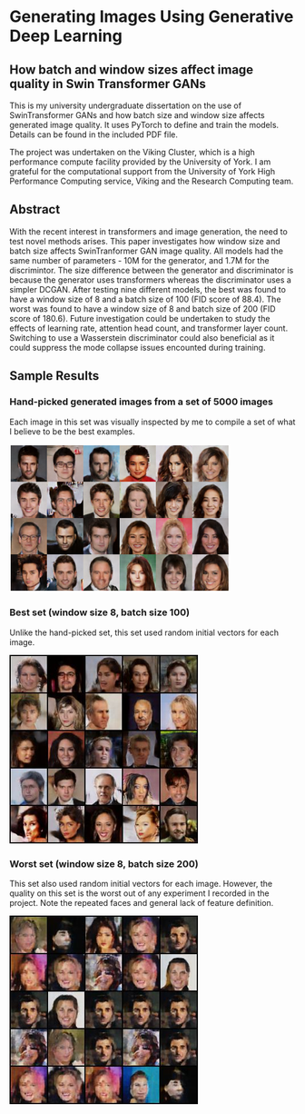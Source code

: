 # Generating Images Using Generative Deep Learning
## How batch and window sizes affect image quality in Swin Transformer GANs

This is my university undergraduate dissertation on the use of SwinTransformer GANs and how batch size and window size affects generated image quality. It uses PyTorch to define and train the models. Details can be found in the included PDF file.

The project was undertaken on the Viking Cluster, which is a high performance compute facility provided by the University of York. I am grateful for the computational support from the University of York High Performance Computing service, Viking and the Research Computing team.

## Abstract
With the recent interest in transformers and image generation, the need to test novel methods arises. This paper investigates how window size and batch size affects SwinTranformer GAN image quality. All models had the same number of parameters - 10M for the generator, and 1.7M for the discrimintor. The size difference between the generator and discriminator is because the generator uses transformers whereas the discriminator uses a simpler DCGAN. After testing nine different models, the best was found to have a window size of 8 and a batch size of 100 (FID score of 88.4). The worst was found to have a window size of 8 and batch size of 200 (FID score of 180.6). Future investigation could be undertaken to study the effects of learning rate, attention head count, and transformer layer count. Switching to use a Wasserstein discriminator could also beneficial as it could suppress the mode collapse issues encounted during training.

## Sample Results

### Hand-picked generated images from a set of 5000 images
Each image in this set was visually inspected by me to compile a set of what I believe to be the best examples.

![Hand-picked generated images from a set of 5000 images](imgs/BestManualSelected.png)

### Best set (window size 8, batch size 100)
Unlike the hand-picked set, this set used random initial vectors for each image.

![8-100](imgs/8-100.jpg)

### Worst set (window size 8, batch size 200)
This set also used random initial vectors for each image. However, the quality on this set is the worst out of any experiment I recorded in the project. Note the repeated faces and general lack of feature definition.

![8-200](imgs/8-200.jpg)